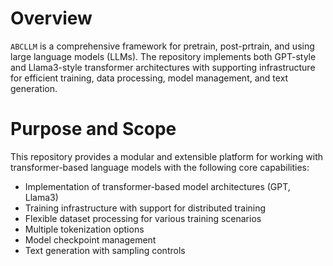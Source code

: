 # Overview
`ABCLLM` is a comprehensive framework for pretrain, post-prtrain, and using large language models (LLMs). The repository implements both GPT-style and Llama3-style transformer architectures with supporting infrastructure for efficient training, data processing, model management, and text generation.

# Purpose and Scope
This repository provides a modular and extensible platform for working with transformer-based language models with the following core capabilities:

* Implementation of transformer-based model architectures (GPT, Llama3)
* Training infrastructure with support for distributed training
* Flexible dataset processing for various training scenarios
* Multiple tokenization options
* Model checkpoint management
* Text generation with sampling controls
